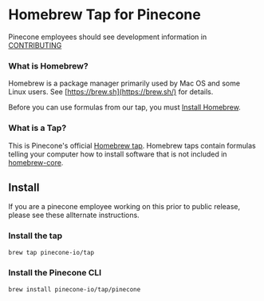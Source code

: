 # Homebrew Tap for Pinecone

Pinecone employees should see development information in [CONTRIBUTING](./CONTRIBUTING.md)

### What is Homebrew?

Homebrew is a package manager primarily used by Mac OS and some Linux users. See  [https://brew.sh](https://brew.sh/) for details. 

Before you can use formulas from our tap, you must [Install Homebrew](https://brew.sh/).

### What is a Tap?

This is Pinecone's official [Homebrew tap](https://docs.brew.sh/Taps). Homebrew taps contain formulas telling your computer how to install software that is not included in [homebrew-core](https://github.com/Homebrew/homebrew-core).

## Install

If you are a pinecone employee working on this prior to public release, please see these allternate instructions.

### Install the tap

```sh
brew tap pinecone-io/tap
```

### Install the Pinecone CLI

```
brew install pinecone-io/tap/pinecone
```